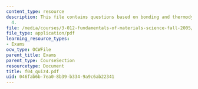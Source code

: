 ```yaml
---
content_type: resource
description: This file contains questions based on bonding and thermodynamics in quiz
  4.
file: /media/courses/3-012-fundamentals-of-materials-science-fall-2005/046fab6b7ea08b39b3349a9c6ab22341_f04_quiz4.pdf
file_type: application/pdf
learning_resource_types:
- Exams
ocw_type: OCWFile
parent_title: Exams
parent_type: CourseSection
resourcetype: Document
title: f04_quiz4.pdf
uid: 046fab6b-7ea0-8b39-b334-9a9c6ab22341
---
```

